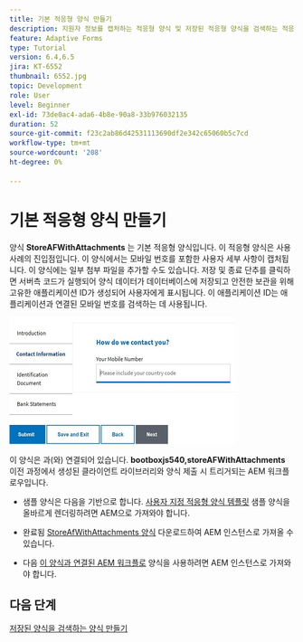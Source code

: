 ```yaml
---
title: 기본 적응형 양식 만들기
description: 지원자 정보를 캡처하는 적응형 양식 및 저장된 적응형 양식을 검색하는 적응형 양식 만들기
feature: Adaptive Forms
type: Tutorial
version: 6.4,6.5
jira: KT-6552
thumbnail: 6552.jpg
topic: Development
role: User
level: Beginner
exl-id: 73de0ac4-ada6-4b8e-90a8-33b976032135
duration: 52
source-git-commit: f23c2ab86d42531113690df2e342c65060b5c7cd
workflow-type: tm+mt
source-wordcount: '208'
ht-degree: 0%

---
```


# 기본 적응형 양식 만들기

양식 **StoreAFWithAttachments** 는 기본 적응형 양식입니다. 이 적응형 양식은 사용 사례의 진입점입니다. 이 양식에서는 모바일 번호를 포함한 사용자 세부 사항이 캡처됩니다. 이 양식에는 일부 첨부 파일을 추가할 수도 있습니다. 저장 및 종료 단추를 클릭하면 서버측 코드가 실행되어 양식 데이터가 데이터베이스에 저장되고 안전한 보관을 위해 고유한 애플리케이션 ID가 생성되어 사용자에게 표시됩니다. 이 애플리케이션 ID는 애플리케이션과 연결된 모바일 번호를 검색하는 데 사용됩니다.

![기본 애플리케이션 양식](assets/6552.JPG)

이 양식은 과(와) 연결되어 있습니다. **bootboxjs540,storeAFWithAttachments** 이전 과정에서 생성된 클라이언트 라이브러리와 양식 제출 시 트리거되는 AEM 워크플로우입니다.


* 샘플 양식은 다음을 기반으로 합니다. [사용자 지정 적응형 양식 템플릿](assets/custom-template-with-page-component.zip) 샘플 양식을 올바르게 렌더링하려면 AEM으로 가져와야 합니다.

* 완료됨 [StoreAfWithAttachments 양식](assets/store-af-with-attachments-form.zip) 다운로드하여 AEM 인스턴스로 가져올 수 있습니다.

* 다음 [이 양식과 연결된 AEM 워크플로](assets/workflow-model-store-af-with-attachments.zip) 양식을 사용하려면 AEM 인스턴스로 가져와야 합니다.


## 다음 단계

[저장된 양식을 검색하는 양식 만들기](./retrieve-saved-form.md)